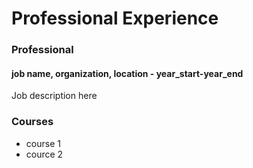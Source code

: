 Professional Experience
=======================

### Professional

#### **job name, organization, location - year_start-year_end**
Job description here

### Courses
- course 1
- cource 2